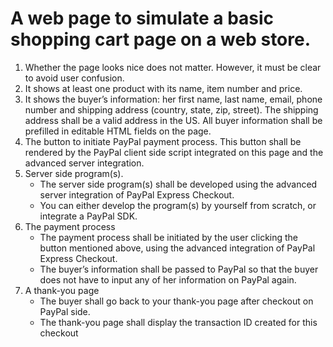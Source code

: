 # A web page to simulate a basic shopping cart page on a web store.

1. Whether the page looks nice does not matter. However, it must be clear to avoid
user confusion.
2. It shows at least one product with its name, item number and price.
3. It shows the buyer’s information: her first name, last name, email, phone number
and shipping address (country, state, zip, street). The shipping address shall be a valid
address in the US. All buyer information shall be prefilled in editable HTML fields on the page.
4. The button to initiate PayPal payment process. This button shall be rendered by the
PayPal client side script integrated on this page and the advanced server integration.
5. Server side program(s).
    * The server side program(s) shall be developed using the advanced server integration
of PayPal Express Checkout.
    * You can either develop the program(s) by yourself from scratch, or integrate a
PayPal SDK.
8. The payment process
    *    The payment process shall be initiated by the user clicking the button mentioned
above, using the advanced integration of PayPal Express Checkout.
    * The buyer’s information shall be passed to PayPal so that the buyer does not have to
input any of her information on PayPal again.
9. A thank-you page
    * The buyer shall go back to your thank-you page after checkout on PayPal side.
    * The thank-you page shall display the transaction ID created for this checkout
